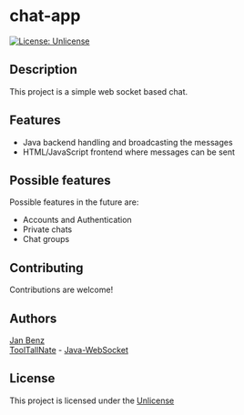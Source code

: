 # chat-app

[![License: Unlicense](https://img.shields.io/badge/license-Unlicense-blue.svg)](http://unlicense.org/)

## Description

This project is a simple web socket based chat.

## Features

- Java backend handling and broadcasting the messages
- HTML/JavaScript frontend where messages can be sent

## Possible features

Possible features in the future are:
- Accounts and Authentication
- Private chats
- Chat groups

## Contributing

Contributions are welcome!

## Authors

[Jan Benz](https://github.com/janbnz) <br>
[ToolTallNate](https://github.com/TooTallNate) - [Java-WebSocket](https://github.com/TooTallNate/Java-WebSocket)

## License

This project is licensed under the [Unlicense](http://unlicense.org/)
